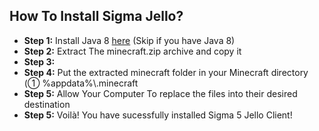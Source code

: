 
## How To Install Sigma Jello?
- **Step 1:** Install Java 8 [here](https://www.java.com/en/download/) (Skip if you have Java 8)
- **Step 2:** Extract The minecraft.zip archive and copy it
- **Step 3:** 
- **Step 4:** Put the extracted minecraft folder in your Minecraft directory (① %appdata%\\.minecraft
- **Step 5:** Allow Your Computer To replace the files into their desired destination
- **Step 5:** Voilà! You have sucessfully installed Sigma 5 Jello Client!
